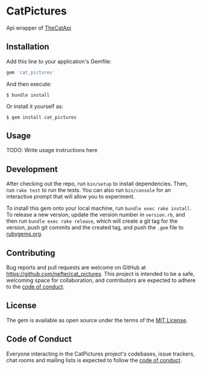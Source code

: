 # CatPictures

Api wrapper of [TheCatApi](https://thecatapi.com)
## Installation

Add this line to your application's Gemfile:

```ruby
gem 'cat_pictures'
```

And then execute:

    $ bundle install

Or install it yourself as:

    $ gem install cat_pictures

## Usage

TODO: Write usage instructions here

## Development

After checking out the repo, run `bin/setup` to install dependencies. Then, run `rake test` to run the tests. You can also run `bin/console` for an interactive prompt that will allow you to experiment.

To install this gem onto your local machine, run `bundle exec rake install`. To release a new version, update the version number in `version.rb`, and then run `bundle exec rake release`, which will create a git tag for the version, push git commits and the created tag, and push the `.gem` file to [rubygems.org](https://rubygems.org).

## Contributing

Bug reports and pull requests are welcome on GitHub at https://github.com/nefter/cat_pictures. This project is intended to be a safe, welcoming space for collaboration, and contributors are expected to adhere to the [code of conduct](https://github.com/nefter/cat_pictures/blob/master/CODE_OF_CONDUCT.md).

## License

The gem is available as open source under the terms of the [MIT License](https://opensource.org/licenses/MIT).

## Code of Conduct

Everyone interacting in the CatPictures project's codebases, issue trackers, chat rooms and mailing lists is expected to follow the [code of conduct](https://github.com/nefter/cat_pictures/blob/master/CODE_OF_CONDUCT.md).
